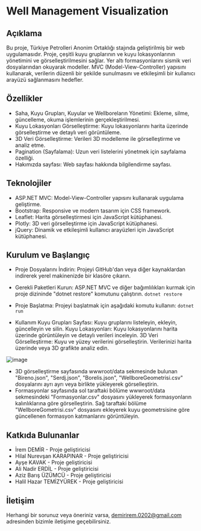 # Well Management Visualization
## Açıklama
Bu proje, Türkiye Petrolleri Anonim Ortaklığı stajında geliştirilmiş bir web uygulamasıdır. Proje, çeşitli kuyu gruplarının ve kuyu lokasyonlarının yönetimini ve görselleştirilmesini sağlar. Yer altı formasyonlarını sismik veri dosyalarından okuyarak modeller. MVC (Model-View-Controller) yapısını kullanarak, verilerin düzenli bir şekilde sunulmasını ve etkileşimli bir kullanıcı arayüzü sağlanmasını hedefler.
## Özellikler
- Saha, Kuyu Grupları, Kuyular ve Wellboreların Yönetimi: Ekleme, silme, güncelleme, okuma işlemlerinin gerçekleştirilmesi.
- Kuyu Lokasyonları Görselleştirme: Kuyu lokasyonlarını harita üzerinde görselleştirme ve detaylı veri görüntüleme.
- 3D Veri Görselleştirme: Verileri 3D modelleme ile görselleştirme ve analiz etme.
- Pagination (Sayfalama): Uzun veri listelerini yönetmek için sayfalama özelliği.
- Hakımızda sayfası: Web sayfası hakkında bilgilendirme sayfası.
## Teknolojiler
- ASP.NET MVC: Model-View-Controller yapısını kullanarak uygulama geliştirme.
- Bootstrap: Responsive ve modern tasarım için CSS framework.
- Leaflet: Harita görselleştirmesi için JavaScript kütüphanesi.
- Plotly: 3D veri görselleştirme için JavaScript kütüphanesi.
- jQuery: Dinamik ve etkileşimli kullanıcı arayüzleri için JavaScript kütüphanesi.

## Kurulum ve Başlangıç
- Proje Dosyalarını İndirin: Projeyi GitHub'dan veya diğer kaynaklardan indirerek yerel makinenizde bir klasöre çıkarın.

- Gerekli Paketleri Kurun: ASP.NET MVC ve diğer bağımlılıkları kurmak için proje dizininde "dotnet restore" komutunu çalıştırın.
  `dotnet restore`

- Proje Başlatma: Projeyi başlatmak için aşağıdaki komutu kullanın:
  `dotnet run`

- Kullanım
Kuyu Grupları Sayfası: Kuyu gruplarını listeleyin, ekleyin, güncelleyin ve silin.
Kuyu Lokasyonları: Kuyu lokasyonlarını harita üzerinde görüntüleyin ve detaylı verileri inceleyin.
3D Veri Görselleştirme: Kuyu ve yüzey verilerini görselleştirin. Verilerinizi harita üzerinde veya 3D grafikte analiz edin.

![image](https://github.com/user-attachments/assets/a6acc303-b639-4750-aa82-6bd3d34f150f)

- 3D görselleştirme sayfasında wwwroot/data sekmesinde bulunan "Bireno.json", "Serdj.json", "Borelis.json", "WellboreGeometrisi.csv" dosyalarını ayrı ayrı veya birlikte yükleyerek görselleştirin.
- Formasyonlar sayfasında sol taraftaki bölüme wwwroot/data sekmesindeki "Formasyonlar.csv" dosyasını yükleyerek formasyonların kalınlıklarına göre görselleştirin. Sağ taraftaki bölüme "WellboreGometrisi.csv" dosyasını ekleyerek kuyu geometrsisine göre güncellenen formasyon katmanlarını görüntüleyin.

## Katkıda Bulunanlar
- İrem DEMİR - Proje geliştiricisi
- Hilal Nurevşan KARAPINAR - Proje geliştiricisi
- Ayşe KAVAK - Proje geliştiricisi
- Ali Nadir ERDİL - Proje geliştiricisi
- Aziz Barış ÜZÜMCÜ - Proje geliştiricisi
- Halil Hazar TEMİZYÜREK - Proje geliştiricisi

## İletişim
Herhangi bir sorunuz veya öneriniz varsa, demirirem.0202@gmail.com adresinden bizimle iletişime geçebilirsiniz.








